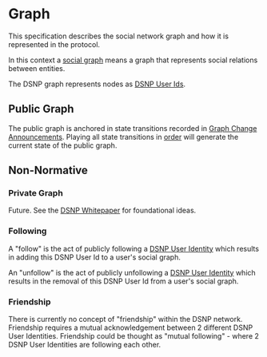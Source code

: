 # Graph

This specification describes the social network graph and how it is represented in the protocol.

In this context a [social graph](https://en.wikipedia.org/wiki/Social_graph) means a graph that represents social relations between entities.

The DSNP graph represents nodes as [DSNP User Ids](Identifiers.md#dsnp-user-id).

## Public Graph

The public graph is anchored in state transitions recorded in [Graph Change Announcements](Types/GraphChange.md).
Playing all state transitions in [order](Announcements.md#ordering-announcements) will generate the current state of the public graph.

## Non-Normative

### Private Graph

Future. See the [DSNP Whitepaper](https://github.com/LibertyDSNP/papers) for foundational ideas.

### Following

A "follow" is the act of publicly following a [DSNP User Identity](Identifiers.md#dsnp-user-id) which results in adding this DSNP User Id to a user's social graph.

An "unfollow" is the act of publicly unfollowing a [DSNP User Identity](Identifiers.md#dsnp-user-id) which results in the removal of this DSNP User Id from a user's social graph.

### Friendship

There is currently no concept of "friendship" within the DSNP network.
Friendship requires a mutual acknowledgement between 2 different DSNP User Identities.
Friendship could be thought as "mutual following" - where 2 DSNP User Identities are following each other.

